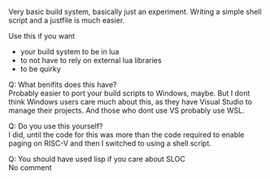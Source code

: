 Very basic build system, basically just an experiment. Writing a simple shell script and a justfile is much easier.

Use this if you want
- your build system to be in lua
- to not have to rely on external lua libraries
- to be quirky

Q: What benifits does this have?<br>
Probably easier to port your build scripts to Windows, maybe. But I dont think Windows users care much about this, as they have Visual Studio to manage their projects. And those who dont use VS probably use WSL.

Q: Do you use this yourself?<br>
I did, until the code for this was more than the code required to enable paging on RISC-V and then I switched to using a shell script.

Q: You should have used lisp if you care about SLOC<br>
No comment
